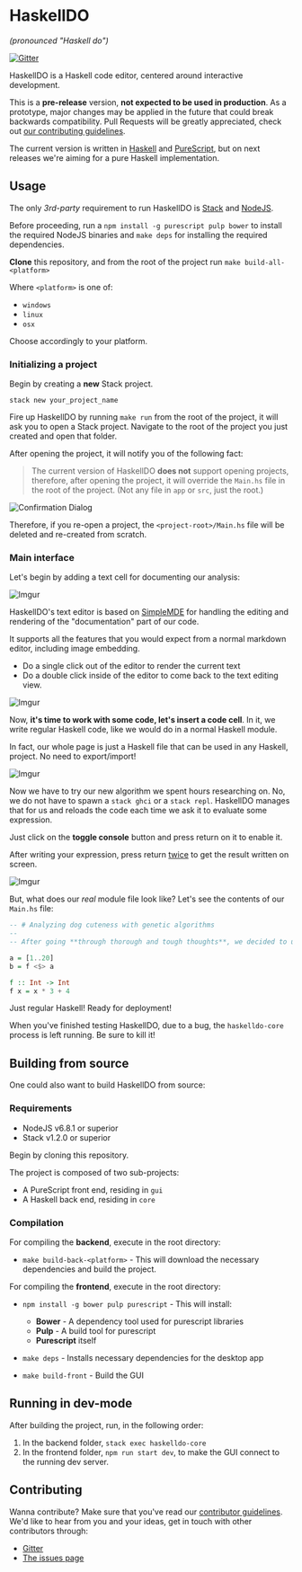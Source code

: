 # HaskellDO
*(pronounced "Haskell do")*

[![Gitter](https://badges.gitter.im/theam/haskell-do.svg)](https://gitter.im/theam/haskell-do?utm_source=badge&utm_medium=badge&utm_campaign=pr-badge)

HaskellDO is a Haskell code editor, centered around interactive development.

This is a **pre-release** version, **not expected to be used in production**. As a
prototype, major changes may be applied in the future that could break backwards
compatibility. Pull Requests will be greatly appreciated, check out [our contributing guidelines](CONTRIBUTING.md).

The current version is written in [Haskell](https://www.haskell.org/) and
[PureScript](http://www.purescript.org/), but on next releases we're aiming for
a pure Haskell implementation.

## Usage

The only *3rd-party* requirement to run HaskellDO is [Stack](http://haskellstack.org/) and [NodeJS](https://nodejs.org/).

Before proceeding, run a `npm install -g purescript pulp bower` to install the required NodeJS binaries and `make deps` for installing
the required dependencies.

**Clone** this repository, and from the root of the project run `make build-all-<platform>`

Where `<platform>` is one of:

- `windows`
- `linux`
- `osx`

Choose accordingly to your platform.

### Initializing a project
Begin by creating a **new** Stack project.

`stack new your_project_name`

Fire up HaskellDO by running `make run` from the root of the project,
it will ask you to open a Stack project.
Navigate to the root of the project you just created and open that
folder.

After opening the project, it will notify you of the following fact:

> The current version of HaskellDO **does not** support opening projects,
  therefore, after opening the project, it will override the `Main.hs`
  file in the root of the project. (Not any file in `app` or `src`, just
  the root.)

![Confirmation Dialog](http://imgur.com/DgspZip.jpg)

Therefore, if you re-open a project, the `<project-root>/Main.hs` file will
be deleted and re-created from scratch.

### Main interface
Let's begin by adding a text cell for documenting our analysis:

![Imgur](http://i.imgur.com/QAVI2WC.gif)

HaskellDO's text editor is based on [SimpleMDE](https://simplemde.com/) for
handling the editing and rendering of the "documentation" part of our code.

It supports all the features that you would expect from a normal markdown
editor, including image embedding.

- Do a single click out of the editor to render the current text
- Do a double click inside of the editor to come back to the text editing
  view.

![Imgur](http://i.imgur.com/ElGTVLK.gif)

Now, **it's time to work with some code, let's insert a code cell**.
In it, we write regular Haskell code, like we would do in a normal Haskell
module.

In fact, our whole page is just a Haskell file that can be used in any
Haskell, project. No need to export/import!

![Imgur](http://i.imgur.com/8jVxh6A.gif)

Now we have to try our new algorithm we spent hours researching on.
No, we do not have to spawn a `stack ghci` or a `stack repl`. HaskellDO
manages that for us and reloads the code each time we ask it to evaluate
some expression.

Just click on the **toggle console** button and press return on it to
enable it.

After writing your expression, press return [twice](https://github.com/theam/haskell-do/issues/1)
to get the result written on screen.

![Imgur](http://i.imgur.com/jgZQAvu.gif)

But, what does our *real* module file look like? Let's see the contents
of our `Main.hs` file:

```haskell
-- # Analyzing dog cuteness with genetic algorithms
--
-- After going **through thorough and tough thoughts**, we decided to use a simple example.

a = [1..20]
b = f <$> a

f :: Int -> Int
f x = x * 3 + 4
```

Just regular Haskell! Ready for deployment!

When you've finished testing HaskellDO, due to a bug, the `haskelldo-core`
process is left running. Be sure to kill it!

## Building from source


One could also want to build HaskellDO from source:
### Requirements

- NodeJS v6.8.1 or superior
- Stack v1.2.0 or superior

Begin by cloning this repository.

The project is composed of two sub-projects:

- A PureScript front end, residing in `gui`
- A Haskell back end, residing in `core`

### Compilation
For compiling the **backend**, execute in the root directory:

- `make build-back-<platform>` - This will download the necessary dependencies and build the project.

For compiling the **frontend**, execute in the root directory:

- `npm install -g bower pulp purescript` - This will install:
    - **Bower** - A dependency tool used for purescript libraries
    - **Pulp** - A build tool for purescript
    - **Purescript** itself

- `make deps` - Installs necessary dependencies for the desktop app
- `make build-front` - Build the GUI

## Running in dev-mode

After building the project, run, in the following order:

1. In the backend folder, `stack exec haskelldo-core`
2. In the frontend folder, `npm run start dev`, to make the GUI connect to the running
   dev server.

## Contributing

Wanna contribute? Make sure that you've read our [contributor guidelines](https://github.com/theam/haskell-do/blob/master/CONTRIBUTING.md).
We'd like to hear from you and your ideas, get in touch with other contributors through:

- [Gitter](https://gitter.im/theam/haskell-do)
- [The issues page](https://github.com/theam/haskell-do/blob/master/CONTRIBUTING.md)
